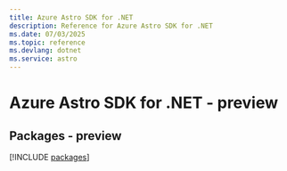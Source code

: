```yaml
---
title: Azure Astro SDK for .NET
description: Reference for Azure Astro SDK for .NET
ms.date: 07/03/2025
ms.topic: reference
ms.devlang: dotnet
ms.service: astro
---
```

# Azure Astro SDK for .NET - preview
## Packages - preview
[!INCLUDE [packages](astro-index.md)]